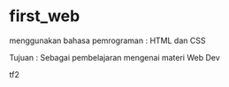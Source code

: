# first_web

menggunakan bahasa pemrograman : HTML dan CSS

Tujuan : Sebagai pembelajaran mengenai materi Web Dev

tf2
